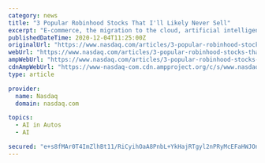 ```yaml
---
category: news
title: "3 Popular Robinhood Stocks That I'll Likely Never Sell"
excerpt: "E-commerce, the migration to the cloud, artificial intelligence, streaming TV ... In particular, I think that Waymo, the company's self-driving car subsidiary, will be a major success story ..."
publishedDateTime: 2020-12-04T11:25:00Z
originalUrl: "https://www.nasdaq.com/articles/3-popular-robinhood-stocks-that-ill-likely-never-sell-2020-12-04?time=1607080501"
webUrl: "https://www.nasdaq.com/articles/3-popular-robinhood-stocks-that-ill-likely-never-sell-2020-12-04?time=1607080501"
ampWebUrl: "https://www.nasdaq.com/articles/3-popular-robinhood-stocks-that-ill-likely-never-sell-2020-12-04?amp"
cdnAmpWebUrl: "https://www-nasdaq-com.cdn.ampproject.org/c/s/www.nasdaq.com/articles/3-popular-robinhood-stocks-that-ill-likely-never-sell-2020-12-04?amp"
type: article

provider:
  name: Nasdaq
  domain: nasdaq.com

topics:
  - AI in Autos
  - AI

secured: "e+s8fMAr0T4ImZlhBt11/RiCyihOaA8PnbL+YkHajRTgyl2nPRyMcEFaHWJOnRwn5rOaTm/OAKGsrvLLN6Yr8o4ltz8tqP7Ren5jrynSosh/whycoGCQGW7lznx9hBNQgxtDSnMbX8vALfq9npw7Rrp9RxBb9Gu3zxuR/dMcLeB+6RkukDRrF9E3QT73lN6qIVlE+UvNzZYf8uPBBuIXRfwsEeUL/0eZmLYemj3HYy34o/CaZCl2WRXMgr0xeL63Nz1Dzva8pQ+0br4v8N97U63iKGMpSll7yglRmhchmdiFxZDYPlyjxu0AtcQ8VfE8nJynt5dQNGRxzAmntuO539iT/tRD0ZRHp5aBi32d24I=;uQB9Lo1uESWaZUcRlIVcyg=="
---
```


